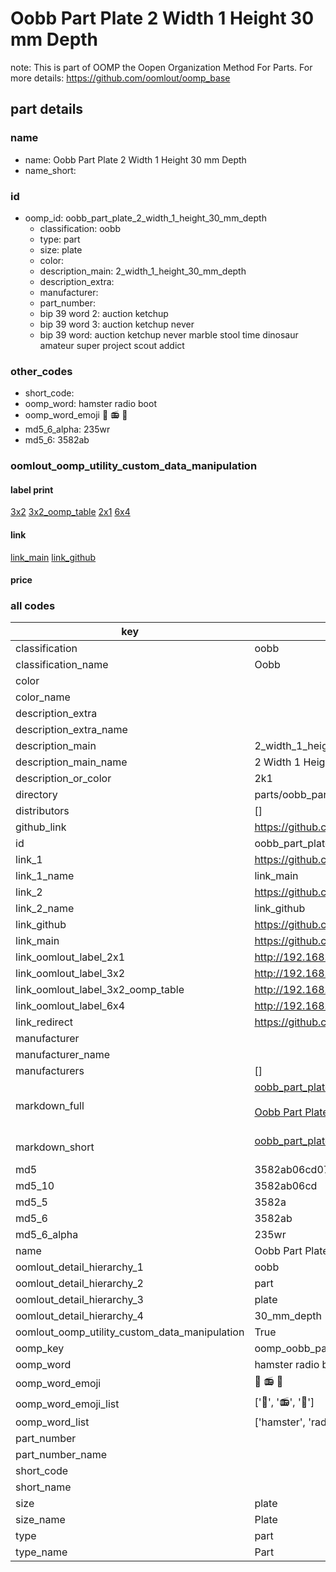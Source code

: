 # Oobb Part Plate 2 Width 1 Height 30 mm Depth  

note: This is part of OOMP the Oopen Organization Method For Parts. For more details: https://github.com/oomlout/oomp_base

##  part details
  







### name
* name: Oobb Part Plate 2 Width 1 Height 30 mm Depth
* name_short: 
### id
* oomp_id: oobb_part_plate_2_width_1_height_30_mm_depth
  * classification: oobb
  * type: part
  * size: plate
  * color: 
  * description_main: 2_width_1_height_30_mm_depth
  * description_extra: 
  * manufacturer: 
  * part_number: 
  * bip 39 word 2: auction ketchup
  * bip 39 word 3: auction ketchup never
  * bip 39 word: auction ketchup never marble stool time dinosaur amateur super project scout addict

### other_codes
* short_code: 
* oomp_word: hamster radio boot
* oomp_word_emoji :hamster: :radio: :boot:
* md5_6_alpha: 235wr
* md5_6: 3582ab






### oomlout_oomp_utility_custom_data_manipulation
#### label print
[3x2](http://192.168.1.245:1112/?label=oomp%20235wr)
[3x2_oomp_table](http://192.168.1.108:1112/?label=oomp%20235wr)
[2x1](http://192.168.1.242:1112/?label=oomp%20235wr)
[6x4](http://192.168.1.55:1112/?label=oomp%20235wr)    

#### link

[link_main](https://github.com/oomlout/oomlout_oomp_version_1_messy/tree/main/parts/oobb_part_plate_2_width_1_height_30_mm_depth) [link_github](https://github.com/oomlout/oomlout_oomp_version_1_messy/tree/main/parts/oobb_part_plate_2_width_1_height_30_mm_depth)                             

#### price







### all codes 
| key | value |  
| --- | --- |  
| classification | oobb |  
| classification_name | Oobb |  
| color |  |  
| color_name |  |  
| description_extra |  |  
| description_extra_name |  |  
| description_main | 2_width_1_height_30_mm_depth |  
| description_main_name | 2 Width 1 Height 30 mm Depth |  
| description_or_color | 2k1 |  
| directory | parts/oobb_part_plate_2_width_1_height_30_mm_depth |  
| distributors | [] |  
| github_link | https://github.com/oomlout/oomlout_oomp_part_src/tree/main/parts/oobb_part_plate_2_width_1_height_30_mm_depth |  
| id | oobb_part_plate_2_width_1_height_30_mm_depth |  
| link_1 | https://github.com/oomlout/oomlout_oomp_version_1_messy/tree/main/parts/oobb_part_plate_2_width_1_height_30_mm_depth |  
| link_1_name | link_main |  
| link_2 | https://github.com/oomlout/oomlout_oomp_version_1_messy/tree/main/parts/oobb_part_plate_2_width_1_height_30_mm_depth |  
| link_2_name | link_github |  
| link_github | https://github.com/oomlout/oomlout_oomp_version_1_messy/tree/main/parts/oobb_part_plate_2_width_1_height_30_mm_depth |  
| link_main | https://github.com/oomlout/oomlout_oomp_version_1_messy/tree/main/parts/oobb_part_plate_2_width_1_height_30_mm_depth |  
| link_oomlout_label_2x1 | http://192.168.1.242:1112/?label=oomp%20235wr |  
| link_oomlout_label_3x2 | http://192.168.1.245:1112/?label=oomp%20235wr |  
| link_oomlout_label_3x2_oomp_table | http://192.168.1.108:1112/?label=oomp%20235wr |  
| link_oomlout_label_6x4 | http://192.168.1.55:1112/?label=oomp%20235wr |  
| link_redirect | https://github.com/oomlout/oomlout_oomp_version_1_messy/tree/main/parts/oobb_part_plate_2_width_1_height_30_mm_depth |  
| manufacturer |  |  
| manufacturer_name |  |  
| manufacturers | [] |  
| markdown_full | [oobb_part_plate_2_width_1_height_30_mm_depth](none)<br>[](none)<br>[Oobb Part Plate 2 Width 1 Height 30 Mm Depth](none)<br><br> |  
| markdown_short | [oobb_part_plate_2_width_1_height_30_mm_depth](none)<br><br> |  
| md5 | 3582ab06cd07a7cf896b387b2a1e7877 |  
| md5_10 | 3582ab06cd |  
| md5_5 | 3582a |  
| md5_6 | 3582ab |  
| md5_6_alpha | 235wr |  
| name | Oobb Part Plate 2 Width 1 Height 30 mm Depth |  
| oomlout_detail_hierarchy_1 | oobb |  
| oomlout_detail_hierarchy_2 | part |  
| oomlout_detail_hierarchy_3 | plate |  
| oomlout_detail_hierarchy_4 | 30_mm_depth |  
| oomlout_oomp_utility_custom_data_manipulation | True |  
| oomp_key | oomp_oobb_part_plate_2_width_1_height_30_mm_depth |  
| oomp_word | hamster radio boot |  
| oomp_word_emoji | :hamster: :radio: :boot: |  
| oomp_word_emoji_list | [':hamster:', ':radio:', ':boot:'] |  
| oomp_word_list | ['hamster', 'radio', 'boot'] |  
| part_number |  |  
| part_number_name |  |  
| short_code |  |  
| short_name |  |  
| size | plate |  
| size_name | Plate |  
| type | part |  
| type_name | Part |  
